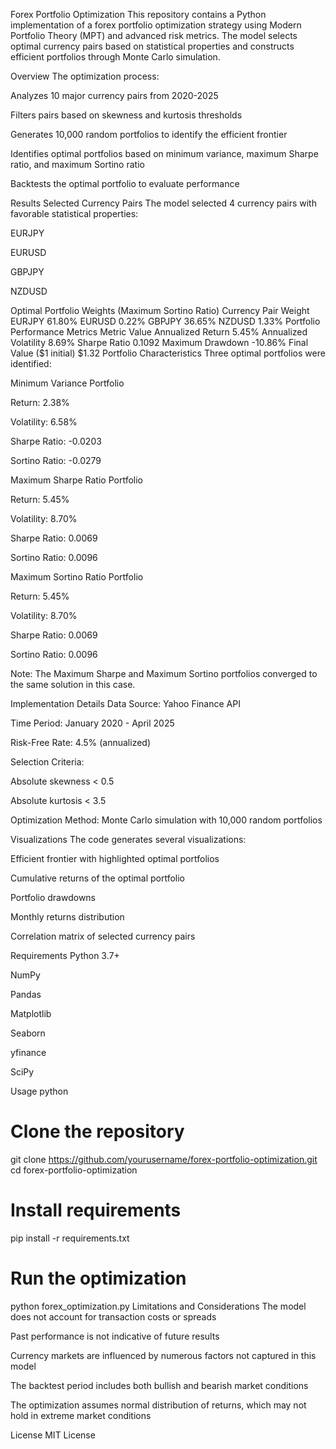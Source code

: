 Forex Portfolio Optimization
This repository contains a Python implementation of a forex portfolio optimization strategy using Modern Portfolio Theory (MPT) and advanced risk metrics. The model selects optimal currency pairs based on statistical properties and constructs efficient portfolios through Monte Carlo simulation.

Overview
The optimization process:

Analyzes 10 major currency pairs from 2020-2025

Filters pairs based on skewness and kurtosis thresholds

Generates 10,000 random portfolios to identify the efficient frontier

Identifies optimal portfolios based on minimum variance, maximum Sharpe ratio, and maximum Sortino ratio

Backtests the optimal portfolio to evaluate performance

Results
Selected Currency Pairs
The model selected 4 currency pairs with favorable statistical properties:

EURJPY

EURUSD

GBPJPY

NZDUSD

Optimal Portfolio Weights (Maximum Sortino Ratio)
Currency Pair	Weight
EURJPY	61.80%
EURUSD	0.22%
GBPJPY	36.65%
NZDUSD	1.33%
Portfolio Performance Metrics
Metric	Value
Annualized Return	5.45%
Annualized Volatility	8.69%
Sharpe Ratio	0.1092
Maximum Drawdown	-10.86%
Final Value ($1 initial)	$1.32
Portfolio Characteristics
Three optimal portfolios were identified:

Minimum Variance Portfolio

Return: 2.38%

Volatility: 6.58%

Sharpe Ratio: -0.0203

Sortino Ratio: -0.0279

Maximum Sharpe Ratio Portfolio

Return: 5.45%

Volatility: 8.70%

Sharpe Ratio: 0.0069

Sortino Ratio: 0.0096

Maximum Sortino Ratio Portfolio

Return: 5.45%

Volatility: 8.70%

Sharpe Ratio: 0.0069

Sortino Ratio: 0.0096

Note: The Maximum Sharpe and Maximum Sortino portfolios converged to the same solution in this case.

Implementation Details
Data Source: Yahoo Finance API

Time Period: January 2020 - April 2025

Risk-Free Rate: 4.5% (annualized)

Selection Criteria:

Absolute skewness < 0.5

Absolute kurtosis < 3.5

Optimization Method: Monte Carlo simulation with 10,000 random portfolios

Visualizations
The code generates several visualizations:

Efficient frontier with highlighted optimal portfolios

Cumulative returns of the optimal portfolio

Portfolio drawdowns

Monthly returns distribution

Correlation matrix of selected currency pairs

Requirements
Python 3.7+

NumPy

Pandas

Matplotlib

Seaborn

yfinance

SciPy

Usage
python
# Clone the repository
git clone https://github.com/yourusername/forex-portfolio-optimization.git
cd forex-portfolio-optimization

# Install requirements
pip install -r requirements.txt

# Run the optimization
python forex_optimization.py
Limitations and Considerations
The model does not account for transaction costs or spreads

Past performance is not indicative of future results

Currency markets are influenced by numerous factors not captured in this model

The backtest period includes both bullish and bearish market conditions

The optimization assumes normal distribution of returns, which may not hold in extreme market conditions

License
MIT License

